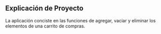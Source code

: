 ## Explicación de Proyecto

La aplicación conciste en las funciones de agregar, vaciar y eliminar los elementos de una carrito de compras.
